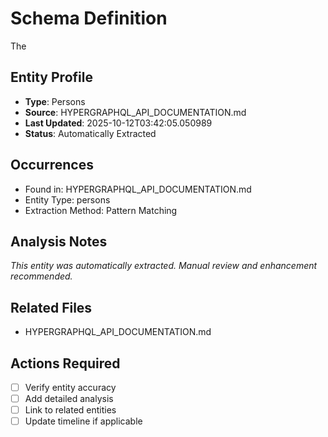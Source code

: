 # Schema Definition

The

## Entity Profile
- **Type**: Persons
- **Source**: HYPERGRAPHQL_API_DOCUMENTATION.md
- **Last Updated**: 2025-10-12T03:42:05.050989
- **Status**: Automatically Extracted

## Occurrences
- Found in: HYPERGRAPHQL_API_DOCUMENTATION.md
- Entity Type: persons
- Extraction Method: Pattern Matching

## Analysis Notes
*This entity was automatically extracted. Manual review and enhancement recommended.*

## Related Files
- HYPERGRAPHQL_API_DOCUMENTATION.md

## Actions Required
- [ ] Verify entity accuracy
- [ ] Add detailed analysis
- [ ] Link to related entities
- [ ] Update timeline if applicable
